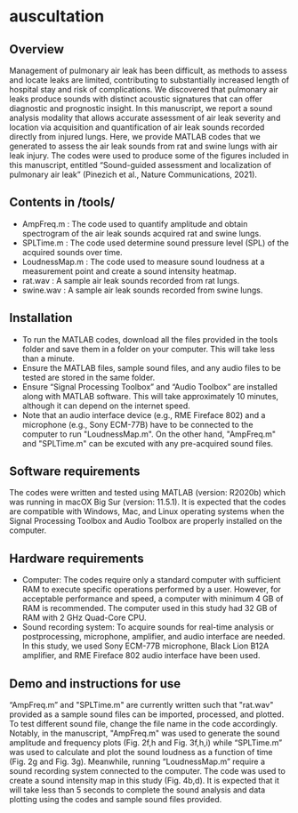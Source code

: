 # auscultation
## Overview
Management of pulmonary air leak has been difficult, as methods to assess and locate leaks are limited, contributing to substantially increased length of hospital stay and risk of complications. We discovered that pulmonary air leaks produce sounds with distinct acoustic signatures that can offer diagnostic and prognostic insight. In this manuscript, we report a sound analysis modality that allows accurate assessment of air leak severity and location via acquisition and quantification of air leak sounds recorded directly from injured lungs. Here, we provide MATLAB codes that we generated to assess the air leak sounds from rat and swine lungs with air leak injury. The codes were used to produce some of the figures included in this manuscript, entitled “Sound-guided assessment and localization of pulmonary air leak” (Pinezich et al., Nature Communications, 2021).

## Contents in  /tools/
-	AmpFreq.m : The code used to quantify amplitude and obtain spectrogram of the air leak sounds acquired rat and swine lungs.  
- SPLTime.m : The code used determine sound pressure level (SPL) of the acquired sounds over time. 
- LoudnessMap.m : The code used to measure sound loudness at a measurement point and create a sound intensity heatmap.
- rat.wav : A sample air leak sounds recorded from rat lungs.
- swine.wav : A sample air leak sounds recorded from swine lungs.

## Installation
- To run the MATLAB codes, download all the files provided in the tools folder and save them in a folder on your computer. This will take less than a minute. 
- Ensure the MATLAB files, sample sound files, and any audio files to be tested are stored in the same folder.
- Ensure “Signal Processing Toolbox” and “Audio Toolbox” are installed along with MATLAB software. This will take approximately 10 minutes, although it can depend on the internet speed.
- Note that an audio interface device (e.g., RME Fireface 802) and a microphone (e.g., Sony ECM-77B) have to be connected to the computer to run "LoudnessMap.m". On the other hand, "AmpFreq.m" and "SPLTime.m" can be excuted with any pre-acquired sound files. 

## Software requirements
The codes were written and tested using MATLAB (version: R2020b) which was running in macOX Big Sur (version: 11.5.1). It is expected that the codes are compatible with Windows, Mac, and Linux operating systems when the Signal Processing Toolbox and Audio Toolbox are properly installed on the computer.

## Hardware requirements
-	Computer: The codes require only a standard computer with sufficient RAM to execute specific operations performed by a user. However, for acceptable performance and speed, a computer with minimum 4 GB of RAM is recommended. The computer used in this study had 32 GB of RAM with 2 GHz Quad-Core CPU.   
-	Sound recording system: To acquire sounds for real-time analysis or postprocessing, microphone, amplifier, and audio interface are needed. In this study, we used Sony ECM-77B microphone, Black Lion B12A amplifier, and RME Fireface 802 audio interface have been used.    

## Demo and instructions for use
“AmpFreq.m” and "SPLTime.m" are currently written such that "rat.wav" provided as a sample sound files can be imported, processed, and plotted. To test different sound file, change the file name in the code accordingly. Notably, in the manuscript, "AmpFreq.m" was used to generate the sound amplitude and frequency plots (Fig. 2f,h and Fig. 3f,h,i) while “SPLTime.m” was used to calculate and plot the sound loudness as a function of time (Fig. 2g and Fig. 3g). Meanwhile, running “LoudnessMap.m” require a sound recording system connected to the computer. The code was used to create a sound intensity map in this study (Fig. 4b,d). It is expected that it will take less than 5 seconds to complete the sound analysis and data plotting using the codes and sample sound files provided.
